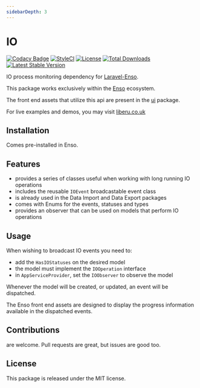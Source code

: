 ```yaml
---
sidebarDepth: 3
---
```


# IO

[![Codacy Badge](https://api.codacy.com/project/badge/Grade/ff415bb65927479a80d173622d3c11ed)](https://www.codacy.com/app/laravel-enso/io?utm_source=github.com&amp;utm_medium=referral&amp;utm_content=laravel-enso/io&amp;utm_campaign=Badge_Grade)
[![StyleCI](https://github.styleci.io/repos/168923570/shield?branch=master)](https://github.styleci.io/repos/168923570)
[![License](https://poser.pugx.org/laravel-enso/io/license)](https://packagist.org/packages/laravel-enso/io)
[![Total Downloads](https://poser.pugx.org/laravel-enso/io/downloads)](https://packagist.org/packages/laravel-enso/io)
[![Latest Stable Version](https://poser.pugx.org/laravel-enso/io/version)](https://packagist.org/packages/laravel-enso/io)

IO process monitoring dependency for [Laravel-Enso](https://liberu.co.uk).

This package works exclusively within the [Enso](https://github.com/laravel-enso/Enso) ecosystem.

The front end assets that utilize this api are present in the [ui](https://github.com/enso-ui/ui) package.

For live examples and demos, you may visit [liberu.co.uk](https://www.liberu.co.uk)

## Installation

Comes pre-installed in Enso.

## Features

- provides a series of classes useful when working with long running IO operations
- includes the reusable `IOEvent` broadcastable event class
- is already used in the Data Import and Data Export packages
- comes with Enums for the events, statuses and types
- provides an observer that can be used on models that perform IO operations

## Usage

When wishing to broadcast IO events you need to:
- add the `HasIOStatuses` on the desired model
- the model must implement the `IOOperation` interface
- in `AppServiceProvider`, set the `IOObserver` to observe the model

Whenever the model will be created, or updated, an event will be dispatched.

The Enso front end assets are designed to display the progress information available
in the dispatched events. 

## Contributions

are welcome. Pull requests are great, but issues are good too.

## License

This package is released under the MIT license.
